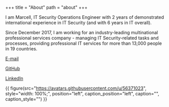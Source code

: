 +++
title = "About"
path = "about"
+++

I am Marcell, IT Security Operations Engineer with 2 years of demonstrated international experience in IT Security (and with 6 years in IT overall).

Since December 2017, I am working for an industry-leading multinational professional services company - 
managing IT Security-related tasks and processes, providing professional IT services for more than 13,000 people in 19 countries.

[E-mail](mailto:marcellbarsony@protonmail.com)

[GitHub](https://github.com/marcellbarsony)

[LinkedIn](https://linkedin.com/marcellbarsony)

{{ figure(src="https://avatars.githubusercontent.com/u/56371023",
          style="width: 100%;",
          position="left",
          caption_position="left",
          caption="",
          caption_style="") }}
